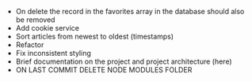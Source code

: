 - On delete the record in the favorites array in the database should also be removed
- Add cookie service
- Sort articles from newest to oldest (timestamps)
- Refactor
- Fix inconsistent styling
- Brief documentation on the project and project architecture (here)
- ON LAST COMMIT DELETE NODE MODULES FOLDER